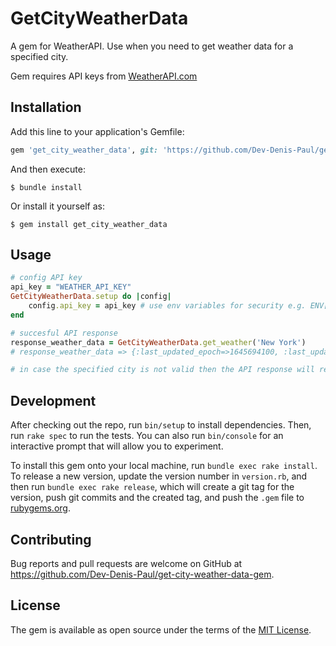 # GetCityWeatherData

A gem for WeatherAPI. Use when you need to get weather data for a specified city.
 
Gem requires API keys from [WeatherAPI.com](https://www.weatherapi.com/)

## Installation

Add this line to your application's Gemfile:

```ruby
gem 'get_city_weather_data', git: 'https://github.com/Dev-Denis-Paul/get-city-weather-data-gem', branch: :main
```

And then execute:

    $ bundle install

Or install it yourself as:

    $ gem install get_city_weather_data

## Usage

```ruby
# config API key
api_key = "WEATHER_API_KEY"
GetCityWeatherData.setup do |config|
    config.api_key = api_key # use env variables for security e.g. ENV["WEATHER_API_KEY"]
end

# succesful API response
response_weather_data = GetCityWeatherData.get_weather('New York')
# response_weather_data => {:last_updated_epoch=>1645694100, :last_updated=>"2022-02-24 04:15", :temp_c=>0.0, :temp_f=>32.0, :is_day=>0, :condition=>{:text=>"Partly cloudy", :icon=>"//cdn.weatherapi.com/weather/64x64/night/116.png", :code=>1003}, :wind_mph=>12.5, :wind_kph=>20.2, :wind_degree=>340, :wind_dir=>"NNW", :pressure_mb=>1027.0, :pressure_in=>30.33, :precip_mm=>0.0, :precip_in=>0.0, :humidity=>49, :cloud=>75, :feelslike_c=>-5.2, :feelslike_f=>22.6, :vis_km=>16.0, :vis_miles=>9.0, :uv=>1.0, :gust_mph=>16.1, :gust_kph=>25.9}

# in case the specified city is not valid then the API response will return the specific error message e.g. response_weather_data => "No matching location found."
```

## Development

After checking out the repo, run `bin/setup` to install dependencies. Then, run `rake spec` to run the tests. You can also run `bin/console` for an interactive prompt that will allow you to experiment.

To install this gem onto your local machine, run `bundle exec rake install`. To release a new version, update the version number in `version.rb`, and then run `bundle exec rake release`, which will create a git tag for the version, push git commits and the created tag, and push the `.gem` file to [rubygems.org](https://rubygems.org).

## Contributing

Bug reports and pull requests are welcome on GitHub at https://github.com/Dev-Denis-Paul/get-city-weather-data-gem.

## License

The gem is available as open source under the terms of the [MIT License](https://opensource.org/licenses/MIT).
